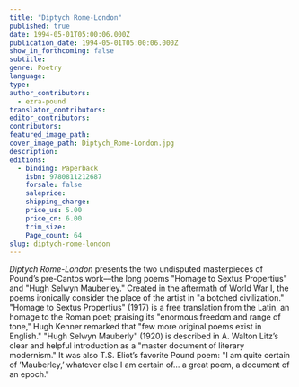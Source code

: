 ```yaml
---
title: "Diptych Rome-London"
published: true
date: 1994-05-01T05:00:06.000Z
publication_date: 1994-05-01T05:00:06.000Z
show_in_forthcoming: false
subtitle:
genre: Poetry
language:
type:
author_contributors:
  - ezra-pound
translator_contributors:
editor_contributors:
contributors:
featured_image_path:
cover_image_path: Diptych_Rome-London.jpg
description:
editions:
  - binding: Paperback
    isbn: 9780811212687
    forsale: false
    saleprice:
    shipping_charge:
    price_us: 5.00
    price_cn: 6.00
    trim_size:
    Page_count: 64
slug: diptych-rome-london
---
```


_Diptych Rome-London_ presents the two undisputed masterpieces of Pound’s pre-Cantos work––the long poems "Homage to Sextus Propertius" and "Hugh Selwyn Mauberley." Created in the aftermath of World War I, the poems ironically consider the place of the artist in "a botched civilization." "Homage to Sextus Propertius" (1917) is a free translation from the Latin, an homage to the Roman poet; praising its "enormous freedom and range of tone," Hugh Kenner remarked that "few more original poems exist in English." "Hugh Selwyn Mauberly" (1920) is described in A. Walton Litz’s clear and helpful introduction as a "master document of literary modernism." It was also T.S. Eliot’s favorite Pound poem: "I am quite certain of ’Mauberley,’ whatever else I am certain of... a great poem, a document of an epoch."

